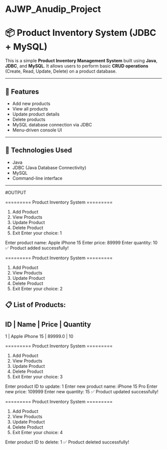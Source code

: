# AJWP_Anudip_Project
# 📦 Product Inventory System (JDBC + MySQL)

This is a simple **Product Inventory Management System** built using **Java**, **JDBC**, and **MySQL**. It allows users to perform basic **CRUD operations** (Create, Read, Update, Delete) on a product database.

---

## 🚀 Features

- Add new products
- View all products
- Update product details
- Delete products
- MySQL database connection via JDBC
- Menu-driven console UI

---

## 🧰 Technologies Used

- Java
- JDBC (Java Database Connectivity)
- MySQL
- Command-line interface

---
#OUTPUT

========= Product Inventory System =========
1. Add Product
2. View Products
3. Update Product
4. Delete Product
5. Exit
Enter your choice: 1

Enter product name: Apple iPhone 15
Enter price: 89999
Enter quantity: 10
✅ Product added successfully!

========= Product Inventory System =========
1. Add Product
2. View Products
3. Update Product
4. Delete Product
5. Exit
Enter your choice: 2

📋 List of Products:
--------------------------------------------
ID   | Name             | Price   | Quantity
--------------------------------------------
1    | Apple iPhone 15  | 89999.0 | 10


========= Product Inventory System =========
1. Add Product
2. View Products
3. Update Product
4. Delete Product
5. Exit
Enter your choice: 3

Enter product ID to update: 1
Enter new product name: iPhone 15 Pro
Enter new price: 109999
Enter new quantity: 15
✅ Product updated successfully!


========= Product Inventory System =========
1. Add Product
2. View Products
3. Update Product
4. Delete Product
5. Exit
Enter your choice: 4

Enter product ID to delete: 1
✅ Product deleted successfully!



